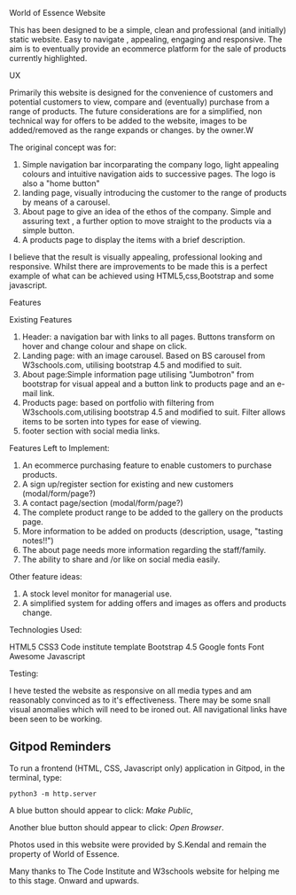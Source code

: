 World of Essence Website

 This has been designed to be a simple, clean and professional (and initially) static website. Easy to navigate , appealing, engaging and responsive.
 The aim is to eventually provide an ecommerce platform for the sale of products currently highlighted.

UX

Primarily this website is designed for the convenience of customers and potential customers to view, compare and (eventually) purchase from a range of products.
The future considerations are for a simplified, non technical way for offers to be added to the website, images to be added/removed as the range expands or changes.
by the owner.W

The original concept was for:
1. Simple navigation bar incorparating the company logo, light appealing colours and intuitive navigation aids to successive pages. The logo 
is also a "home button"
2. landing page, visually introducing the customer to the range of products by means of a carousel.
3. About page to give an idea of the ethos of the company. Simple and assuring text , a further option to move straight to the products via a simple button.
4. A products page to display the items with a brief description.

I believe that the result is visually appealing, professional looking and responsive. Whilst there are improvements to be made this is a perfect example of what can be achieved using HTML5,css,Bootstrap and 
some javascript.

Features

Existing Features

1. Header: a navigation bar with links to all pages. Buttons transform on hover and change colour and shape on click.
2. Landing page: with an image carousel. Based on BS carousel from W3schools.com, utilising bootstrap 4.5 and modified to suit.
3. About page:Simple information page utilising "Jumbotron" from bootstrap for visual appeal and a button link to products page and an e-mail link.
4. Products page: based on portfolio with filtering from W3schools.com,utilising bootstrap 4.5 and modified to suit. Filter allows items to be
sorten into types for ease of viewing.
5. footer section with social media links.

Features Left to Implement:
1. An ecommerce purchasing feature to enable customers to purchase products.
2. A sign up/register section for existing and new customers (modal/form/page?)
3. A contact page/section (modal/form/page?)
4. The complete product range to be added to the gallery on the products page.
5. More information to be added on products (description, usage, "tasting notes!!")
6. The about page needs more information regarding the staff/family.
7. The ability to share and /or like on social media easily.

Other feature ideas:
1. A stock level monitor for managerial use.
2. A simplified system for adding offers and images as offers and products change.

Technologies Used:

HTML5
CSS3
Code institute template
Bootstrap 4.5
Google fonts
Font Awesome
Javascript

Testing:

I heve tested the website as responsive on all media types and am reasonably convinced as to it's effectiveness. There may be some snall visual anomalies which will need to be ironed out.
All navigational links have been seen to be working.

## Gitpod Reminders

To run a frontend (HTML, CSS, Javascript only) application in Gitpod, in the terminal, type:

`python3 -m http.server`

A blue button should appear to click: *Make Public*,

Another blue button should appear to click: *Open Browser*.






Photos used in this website were provided by S.Kendal and remain the property of World of Essence.

Many thanks to The Code Institute and  W3schools website for helping me to this stage. Onward and upwards.